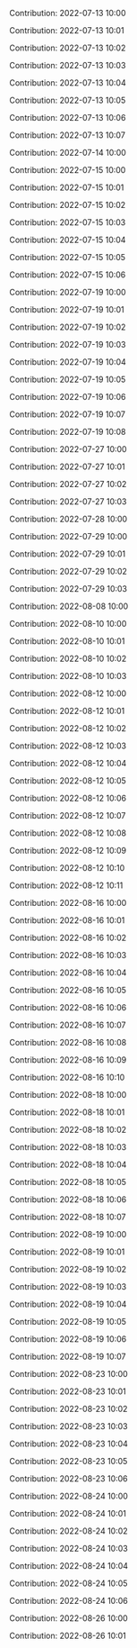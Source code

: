 Contribution: 2022-07-13 10:00

Contribution: 2022-07-13 10:01

Contribution: 2022-07-13 10:02

Contribution: 2022-07-13 10:03

Contribution: 2022-07-13 10:04

Contribution: 2022-07-13 10:05

Contribution: 2022-07-13 10:06

Contribution: 2022-07-13 10:07

Contribution: 2022-07-14 10:00

Contribution: 2022-07-15 10:00

Contribution: 2022-07-15 10:01

Contribution: 2022-07-15 10:02

Contribution: 2022-07-15 10:03

Contribution: 2022-07-15 10:04

Contribution: 2022-07-15 10:05

Contribution: 2022-07-15 10:06

Contribution: 2022-07-19 10:00

Contribution: 2022-07-19 10:01

Contribution: 2022-07-19 10:02

Contribution: 2022-07-19 10:03

Contribution: 2022-07-19 10:04

Contribution: 2022-07-19 10:05

Contribution: 2022-07-19 10:06

Contribution: 2022-07-19 10:07

Contribution: 2022-07-19 10:08

Contribution: 2022-07-27 10:00

Contribution: 2022-07-27 10:01

Contribution: 2022-07-27 10:02

Contribution: 2022-07-27 10:03

Contribution: 2022-07-28 10:00

Contribution: 2022-07-29 10:00

Contribution: 2022-07-29 10:01

Contribution: 2022-07-29 10:02

Contribution: 2022-07-29 10:03

Contribution: 2022-08-08 10:00

Contribution: 2022-08-10 10:00

Contribution: 2022-08-10 10:01

Contribution: 2022-08-10 10:02

Contribution: 2022-08-10 10:03

Contribution: 2022-08-12 10:00

Contribution: 2022-08-12 10:01

Contribution: 2022-08-12 10:02

Contribution: 2022-08-12 10:03

Contribution: 2022-08-12 10:04

Contribution: 2022-08-12 10:05

Contribution: 2022-08-12 10:06

Contribution: 2022-08-12 10:07

Contribution: 2022-08-12 10:08

Contribution: 2022-08-12 10:09

Contribution: 2022-08-12 10:10

Contribution: 2022-08-12 10:11

Contribution: 2022-08-16 10:00

Contribution: 2022-08-16 10:01

Contribution: 2022-08-16 10:02

Contribution: 2022-08-16 10:03

Contribution: 2022-08-16 10:04

Contribution: 2022-08-16 10:05

Contribution: 2022-08-16 10:06

Contribution: 2022-08-16 10:07

Contribution: 2022-08-16 10:08

Contribution: 2022-08-16 10:09

Contribution: 2022-08-16 10:10

Contribution: 2022-08-18 10:00

Contribution: 2022-08-18 10:01

Contribution: 2022-08-18 10:02

Contribution: 2022-08-18 10:03

Contribution: 2022-08-18 10:04

Contribution: 2022-08-18 10:05

Contribution: 2022-08-18 10:06

Contribution: 2022-08-18 10:07

Contribution: 2022-08-19 10:00

Contribution: 2022-08-19 10:01

Contribution: 2022-08-19 10:02

Contribution: 2022-08-19 10:03

Contribution: 2022-08-19 10:04

Contribution: 2022-08-19 10:05

Contribution: 2022-08-19 10:06

Contribution: 2022-08-19 10:07

Contribution: 2022-08-23 10:00

Contribution: 2022-08-23 10:01

Contribution: 2022-08-23 10:02

Contribution: 2022-08-23 10:03

Contribution: 2022-08-23 10:04

Contribution: 2022-08-23 10:05

Contribution: 2022-08-23 10:06

Contribution: 2022-08-24 10:00

Contribution: 2022-08-24 10:01

Contribution: 2022-08-24 10:02

Contribution: 2022-08-24 10:03

Contribution: 2022-08-24 10:04

Contribution: 2022-08-24 10:05

Contribution: 2022-08-24 10:06

Contribution: 2022-08-26 10:00

Contribution: 2022-08-26 10:01

